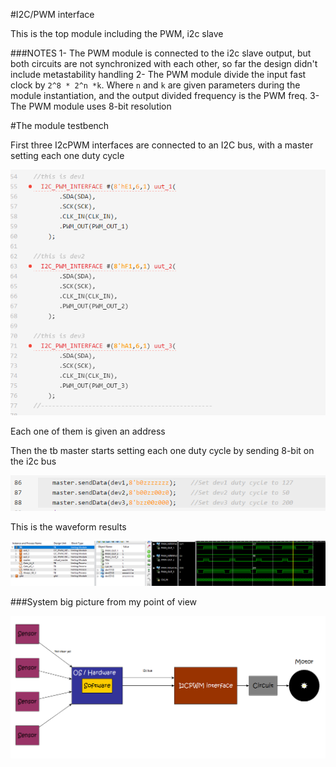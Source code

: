 #I2C/PWM interface

This is the top module including the PWM, i2c slave

###NOTES
1- The PWM module is connected to the i2c slave output, but both circuits are not synchronized with each other, so far the design didn't include metastability handling 
2- The PWM module divide the input fast clock by `2^8 * 2^n *k`. Where `n` and `k` are given parameters during the module instantiation, and the output divided frequency is the PWM freq.
3- The PWM module uses 8-bit resolution 

#The module testbench

First three I2cPWM interfaces are connected to an I2C bus, with a master setting each one duty cycle

![tb1](https://github.com/ELBe7ery/i2c_draft_gsoc/blob/master/TOP/Screenshots/TB_DEVs.png?raw=true)

Each one of them is given an address

Then the tb master starts setting each one duty cycle by sending 8-bit on the i2c bus

![tb2](https://github.com/ELBe7ery/i2c_draft_gsoc/blob/master/TOP/Screenshots/sendTask.png?raw=true)

This is the waveform results

![ise](https://github.com/ELBe7ery/i2c_draft_gsoc/blob/master/TOP/Screenshots/ISE.png?raw=true)

###System big picture from my point of view

![bd](https://github.com/ELBe7ery/i2c_draft_gsoc/blob/master/TOP/Screenshots/BLOCK_DIAGRAM.png?raw=true)

